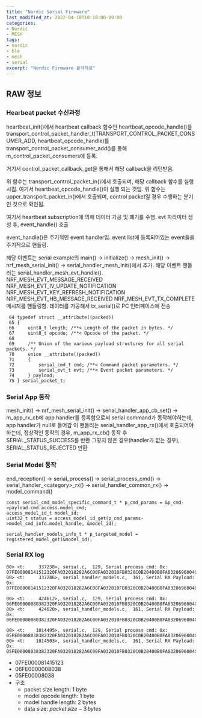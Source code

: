 ```yaml
---
title: "Nordic Serial Firmware"
last_modified_at: 2022-04-18T10:18:00-09:00
categories:
- Nordic
- MESH
tags:
- nordic
- ble
- mesh
- serial
excerpt: "Nordic Firmware 분석자료"
---
```


## RAW 정보

### Hearbeat packet 수신과정

heartbeat\_init()에서 heartbeat callback 함수인 heartbeat\_opcode\_handle()을
transport\_control\_packet\_handler\_t(TRANSPORT\_CONTROL\_PACKET\_CONSUMER\_ADD, heartbeat\_opcode\_handle)를
transport\_control\_packet\_consumer\_add()를 통해
m\_control\_packet\_consumers에 등록.

거기서 control\_packet\_callback\_get을 통해서 해당 callback을 리턴받음.

위 함수는 transport\_control\_packet\_in()에서 호출되며, 해당 callback 함수를 실행시킴.
여기서 heartbeat\_opcode\_handle()이 실행 되는 것임.
위 함수는 upper\_transport\_packet\_in()에서 호출되며, control packet일 경우 수행하는 분기인 것으로 확인됨.

여기서 heartbeat subscription에 의해 데이터 가공 및 폐기를 수행.
evt 파라미터 생성 후, event\_handle() 호출

event\_handle()은 주기적인 event handler임.
event list에 등록되어있는 event들을 주기적으로 핸들링.

해당 이벤트는 serial example의 main() -> initialize() -> mesh\_init() -> nrf\_mesh\_serial\_init() -> serial\_handler\_mesh\_init()에서 추가.
해당 이벤트 핸들러는 serial\_handler\_mesh\_evt\_handle().
NRF\_MESH\_EVT\_MESSAGE\_RECEIVED
NRF\_MESH\_EVT\_IV\_UPDATE\_NOTIFICATION
NRF\_MESH\_EVT\_KEY\_REFRESH\_NOTIFICATION
NRF\_MESH\_EVT\_HB\_MESSAGE\_RECEIVED
NRF\_MESH\_EVT\_TX\_COMPLETE
메시지를 핸들링함.
데이터를 가공해서 tx\_serial()로 PC 인터페이스에 전송


```
 64 typedef struct __attribute((packed))
 65 {
 66     uint8_t length; /**< Length of the packet in bytes. */
 67     uint8_t opcode; /**< Opcode of the packet. */
 68
 69     /** Union of the various payload structures for all serial packets. */
 70     union __attribute((packed))
 71     {
 72         serial_cmd_t cmd; /**< Command packet parameters. */
 73         serial_evt_t evt; /**< Event packet parameters. */
 74     } payload;
 75 } serial_packet_t;
```



### Serial App 동작

mesh\_init() -> nrf\_mesh\_serial\_init() -> serial\_handler\_app\_cb\_set() -> m\_app\_rx\_cb에 app handler를 등록함으로써
serial command가 동작해야하는데, app handler가 null로 들어감
이 핸들러는 serial\_handler\_app\_rx()에서 호출되어야 하는데, 정상적인 동작의 경우, m\_app\_rx\_cb() 동작 후 SERIAL\_STATUS\_SUCCESS를 반환
그렇지 않은 경우(handler가 없는 경우), SERIAL\_STATUS\_REJECTED 반환



### Serial Model 동작
end\_reception() -> serial\_process() ->
serial\_process\_cmd() -> serial\_handler\_\<category\>\_rx() -> serial\_handler\_common\_rx() -> model\_command()

```
const serial_cmd_model_specific_command_t * p_cmd_params = &p_cmd->payload.cmd.access.model_cmd;
access_model_id_t model_id;
uint32_t status = access_model_id_get(p_cmd_params->model_cmd_info.model_handle, &model_id);

serial_handler_models_info_t * p_targeted_model = registered_model_get(&model_id);
```

### Serial RX log

```
00> <t:     337238>, serial.c,  129, Serial process cmd: 0x: 07FE00008141512320FA032018282A6C00FA032010FB0320C0B20400B0FA032069600400A67C6F6310FB032098CA0BA49F9F222EFB86171627002CA4559BE2C778D04D0D80C4C831A87C1BE03847D1685C0F39D2B3B2E7D1B843DDBA655619B4FEC0B4FD7E334EB743641EA666176794594B93B6448A86286EE793C267626DFA
00> <t:     337246>, serial_handler_models.c,  161, Serial RX Payload: 0x: 07FE00008141512320FA032018282A6C00FA032010FB0320C0B20400B0FA032069600400A67C6F6310FB032098CA0BA49F9F222EFB86171627002CA4559BE2C778D04D0D80C4C831A87C1BE03847D1685C0F39D2B3B2E7D1B843DDBA655619B4FEC0B4FD7E334EB743641EA666176794594B93B6448A86286EE793C267626DFA

00> <t:     424612>, serial.c,  129, Serial process cmd: 0x: 06FE00000080382320FA032018282A6C00FA032010FB0320C0B20400B0FA032069600400A67C6F6310FB032098CA0BA49F9F222EFB86171627002CA4559BE2C778D04D0D80C4C831A87C1BE03847D1685C0F39D2B3B2E7D1B843DDBA655619B4FEC0B4FD7E334EB743641EA666176794594B93B6448A86286EE793C267626DFA
00> <t:     424620>, serial_handler_models.c,  161, Serial RX Payload: 0x: 06FE00000080382320FA032018282A6C00FA032010FB0320C0B20400B0FA032069600400A67C6F6310FB032098CA0BA49F9F222EFB86171627002CA4559BE2C778D04D0D80C4C831A87C1BE03847D1685C0F39D2B3B2E7D1B843DDBA655619B4FEC0B4FD7E334EB743641EA666176794594B93B6448A86286EE793C267626DFA

00> <t:    1014495>, serial.c,  129, Serial process cmd: 0x: 05FE00008038382320FA032018282A6C00FA032010FB0320C0B20400B0FA032069600400A67C6F6310FB032098CA0BA49F9F222EFB86171627002CA4559BE2C778D04D0D80C4C831A87C1BE03847D1685C0F39D2B3B2E7D1B843DDBA655619B4FEC0B4FD7E334EB743641EA666176794594B93B6448A86286EE793C267626DFA
00> <t:    1014503>, serial_handler_models.c,  161, Serial RX Payload: 0x: 05FE00008038382320FA032018282A6C00FA032010FB0320C0B20400B0FA032069600400A67C6F6310FB032098CA0BA49F9F222EFB86171627002CA4559BE2
```

- 07FE000081415123
- 06FE0000008038
- 05FE00008038
- 구조
	- packet size length: 1 byte
	- model opcode length: 1 byte
	- model handle length: 2 bytes
	- data size: $packet\,size - 3\,bytes$
